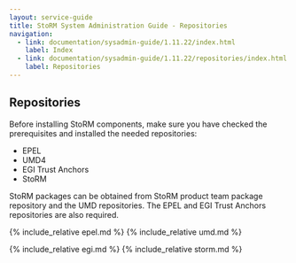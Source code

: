 ```yaml
---
layout: service-guide
title: StoRM System Administration Guide - Repositories
navigation:
  - link: documentation/sysadmin-guide/1.11.22/index.html
    label: Index
  - link: documentation/sysadmin-guide/1.11.22/repositories/index.html
    label: Repositories
---
```


## Repositories <a name="repositories">&nbsp;</a>

Before installing StoRM components, make sure you have checked the prerequisites and installed the needed repositories:

* EPEL
* UMD4
* EGI Trust Anchors
* StoRM

StoRM packages can be obtained from StoRM product team package repository and the UMD repositories.
The EPEL and EGI Trust Anchors repositories are also required.

{% include_relative epel.md %}
{% include_relative umd.md %}

{% include_relative egi.md %}
{% include_relative storm.md %}

